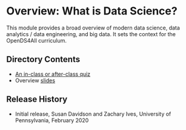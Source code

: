 # Overview:  What is Data Science?

This module provides a broad overview of modern data science, data analytics / data engineering, and big data.  It sets the context for the OpenDS4All curriculum.

## Directory Contents

* [An in-class or after-class quiz](Quiz.md)
* Overview [slides](INTRODUCTION-Data-Science-basic.pptx)

## Release History

* Initial release, Susan Davidson and Zachary Ives, University of Pennsylvania, February 2020


